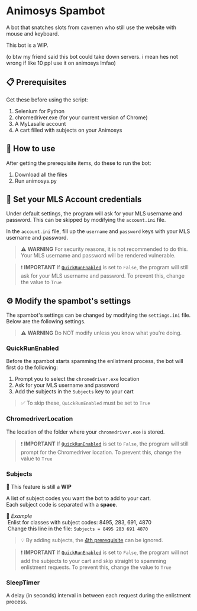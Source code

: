 # Animosys Spambot

A bot that snatches slots from cavemen who still use the website with mouse and keyboard.

This bot is a WIP.

(o btw my friend said this bot could take down servers. i mean hes not wrong if like 10 ppl use it on animosys lmfao)

## 📋 Prerequisites

Get these before using the script:

1. Selenium for Python
2. chromedriver.exe (for your current version of Chrome)
3. A MyLasalle account
4. A cart filled with subjects on your Animosys

## 🤔 How to use

After getting the prerequisite items, do these to run the bot:

1. Download all the files
2. Run animosys.py

## 🔐 Set your MLS Account credentials

Under default settings, the program will ask for your MLS username and password. This can be skipped by modifying the 
`account.ini` file.  

In the `account.ini` file, fill up the `username` and `password` keys with your MLS username and password.

> ⚠️ **WARNING** For security reasons, it is not recommended to do this. Your MLS username and password will be rendered vulnerable.  

> ❗️ **IMPORTANT** If [`QuickRunEnabled`](#quickrunenabled) is set to `False`, the program will still ask for your MLS username and password. To prevent this, change the value to `True`

## ⚙️ Modify the spambot's settings

The spambot's settings can be changed by modifying the `settings.ini` file. Below are the following settings.

> ⚠️ **WARNING** Do NOT modify unless you know what you're doing.

### QuickRunEnabled

Before the spambot starts spamming the enlistment process, the bot will first do the following:
1. Prompt you to select the `chromedriver.exe` location
2. Ask for your MLS username and password
3. Add the subjects in the `Subjects` key to your cart

> ✅ To skip these, `QuickRunEnabled` must be set to `True`

### ChromedriverLocation

The location of the folder where your `chromedriver.exe` is stored.

> ❗️ **IMPORTANT** If [`QuickRunEnabled`](#quickrunenabled) is set to `False`, the program will still prompt for the Chromedriver location. To prevent this, change the value to `True`

### Subjects

🚧 This feature is still a **WIP**

A list of subject codes you want the bot to add to your cart.  
Each subject code is separated with a __space__.  

📝 *Example*  
&nbsp;Enlist for classes with subject codes: 8495, 283, 691, 4870   
&nbsp;Change this line in the file: `Subjects = 8495 283 691 4870`

>💡 By adding subjects, the [4th prerequisite](#-prerequisites) can be ignored.

> ❗️ **IMPORTANT** If [`QuickRunEnabled`](#quickrunenabled) is set to `False`, the program will not add the subjects to your cart and skip straight to spamming enlistment requests. To prevent this, change the value to `True`

### SleepTimer

A delay (in seconds) interval in between each request during the enlistment process.
